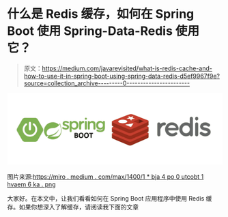 # 什么是 Redis 缓存，如何在 Spring Boot 使用 Spring-Data-Redis 使用它？

> 原文：<https://medium.com/javarevisited/what-is-redis-cache-and-how-to-use-it-in-spring-boot-using-spring-data-redis-d5ef9967f9e?source=collection_archive---------0----------------------->

[![](img/a9cf3f55ddf88bf5851ce5cdffaad1a8.png)](https://javarevisited.blogspot.com/2022/02/top-5-courses-to-learn-redis.html)

图片来源:[https://miro . medium . com/max/1400/1 * bja 4 po 0 utcobt 1 hvaem 6 ka . png](https://miro.medium.com/max/1400/1*BJA4Po0UTCoBt1hVaEm6KA.png)

大家好。在本文中，让我们看看如何在 Spring Boot 应用程序中使用 Redis 缓存。如果你想深入了解缓存，请阅读我下面的文章